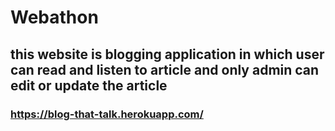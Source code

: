 # Webathon
## this website is blogging application in which user can read and listen to article and only admin can edit or update the article
### https://blog-that-talk.herokuapp.com/

